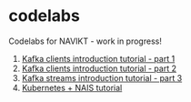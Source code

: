 # codelabs
Codelabs for NAVIKT - work in progress! 

1. [Kafka clients introduction tutorial - part 1](https://navikt.github.io/codelabs/kafka-clients-intro)
2. [Kafka clients introduction tutorial - part 2](https://navikt.github.io/codelabs/kafka-clients-guarantees-intro/)
2. [Kafka streams introduction tutorial - part 3](https://navikt.github.io/codelabs/kafka-streams-avro-intro/)
3. [Kubernetes + NAIS tutorial](https://navikt.github.io/codelabs/k8s-nais-tutorial) 

